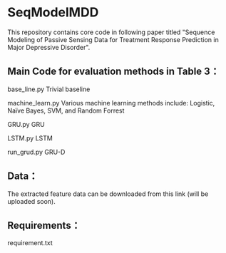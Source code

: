 # SeqModelMDD

This repository contains core code in following paper titled "Sequence Modeling of Passive Sensing Data for Treatment Response Prediction in Major Depressive Disorder".

## Main Code for evaluation methods in Table 3：

  base_line.py Trivial baseline
  
  machine_learn.py Various machine learning methods include: Logistic, Naïve Bayes, SVM, and Random Forrest
  
  GRU.py GRU
  
  LSTM.py LSTM
  
  run_grud.py GRU-D
  
  

## Data：

  The extracted feature data can be downloaded from this link (will be uploaded soon).

## Requirements：

 requirement.txt
